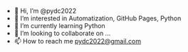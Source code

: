 - 👋 Hi, I’m @pydc2022
- 👀 I’m interested in Automatization, GitHub Pages, Python
- 🌱 I’m currently learning Python
- 💞️ I’m looking to collaborate on ...
- 📫 How to reach me pydc2022@gmail.com

<!---
pydc2022/pydc2022 is a ✨ special ✨ repository because its `README.md` (this file) appears on your GitHub profile.
You can click the Preview link to take a look at your changes.
--->
